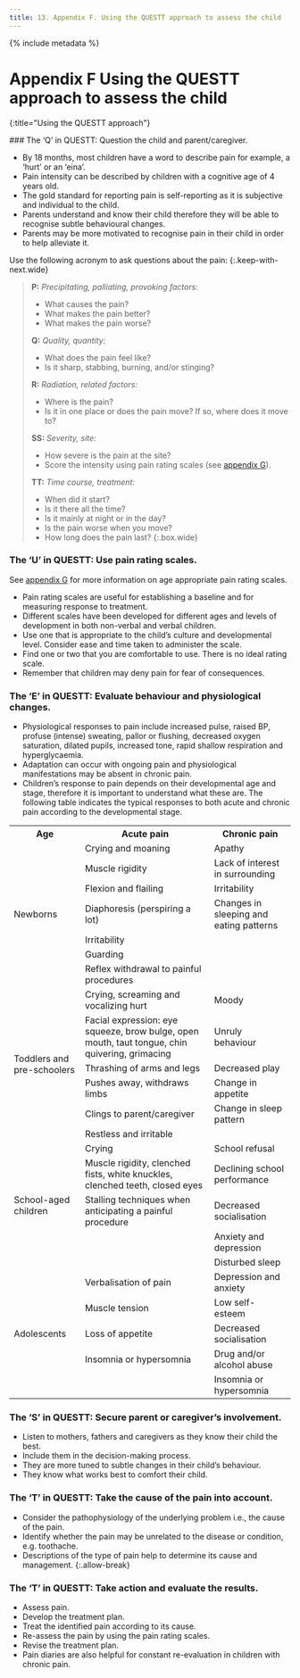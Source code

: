 ```yaml
---
title: 13. Appendix F. Using the QUESTT approach to assess the child
---
```


{% include metadata %}

# **Appendix F** Using the QUESTT approach to assess the child
{:title="Using the QUESTT approach"}

<div class="wide" markdown="1">
### The ‘Q’ in QUESTT: Question the child and parent/caregiver.

- By 18 months, most children have a word to describe pain for example, a ‘hurt’ or an ‘eina’.
- Pain intensity can be described by children with a cognitive age of 4 years old.
- The gold standard for reporting pain is self-reporting as it is subjective and individual to the child.
- Parents understand and know their child therefore they will be able to recognise subtle behavioural changes.
- Parents may be more motivated to recognise pain in their child in order to help alleviate it.
</div>

Use the following acronym to ask questions about the pain:
{:.keep-with-next.wide}

> **P:** *Precipitating, palliating, provoking factors*:
> - What causes the pain?
> - What makes the pain better?
> - What makes the pain worse?
> 
> **Q:** *Quality, quantity:*
> - What does the pain feel like?
> - Is it sharp, stabbing, burning, and/or stinging?
> 
> **R:** *Radiation, related factors:*
> - Where is the pain?
> - Is it in one place or does the pain move? If so, where does it move to?
> 
> **SS:** *Severity, site:*
> - How severe is the pain at the site?
> - Score the intensity using pain rating scales (see [appendix G](13-appendix-g.html)).
> 
> **TT:** *Time course, treatment:*
> - When did it start?
> - Is it there all the time?
> - Is it mainly at night or in the day?
> - Is the pain worse when you move?
> - How long does the pain last?
{:.box.wide}

### The ‘U’ in QUESTT: Use pain rating scales.

See [appendix G](13-appendix-g.html) for more information on age appropriate pain rating scales.

- Pain rating scales are useful for establishing a baseline and for measuring response to treatment.
- Different scales have been developed for different ages and levels of development in both non-verbal and verbal children.
- Use one that is appropriate to the child’s culture and developmental level. Consider ease and time taken to administer the scale.
- Find one or two that you are comfortable to use. There is no ideal rating scale.
- Remember that children may deny pain for fear of consequences.

### The ‘E’ in QUESTT: Evaluate behaviour and physiological changes.

- Physiological responses to pain include increased pulse, raised BP, profuse (intense) sweating, pallor or flushing, decreased oxygen saturation, dilated pupils, increased tone, rapid shallow respiration and hyperglycaemia.
- Adaptation can occur with ongoing pain and physiological manifestations may be absent in chronic pain.
- Children’s response to pain depends on their developmental age and stage, therefore it is important to understand what these are. The following table indicates the typical responses to both acute and chronic pain according to the developmental stage.

<table class="wide">
  <tr>
    <th>Age</th>
    <th>Acute pain</th>
    <th>Chronic pain</th>
  </tr>
  <tr>
    <td class="table-subhead" rowspan="7">Newborns</td>
    <td>Crying and moaning</td>
    <td>Apathy</td>
  </tr>
  <tr>
    <td>Muscle rigidity</td>
    <td>Lack of interest in surrounding</td>
  </tr>
  <tr>
    <td>Flexion and flailing</td>
    <td>Irritability</td>
  </tr>
  <tr>
    <td>Diaphoresis (perspiring a lot)</td>
    <td>Changes in sleeping and eating patterns</td>
  </tr>
  <tr>
    <td>Irritability</td>
    <td rowspan="3"></td>
  </tr>
  <tr>
    <td>Guarding</td>
  </tr>
  <tr>
    <td>Reflex withdrawal to painful procedures</td>
  </tr>
  <tr>
    <td class="table-subhead" rowspan="6">Toddlers and pre-schoolers</td>
    <td>Crying, screaming and vocalizing hurt</td>
    <td>Moody</td>
  </tr>
  <tr>
    <td>Facial expression: eye squeeze, brow bulge, open mouth, taut tongue, chin quivering, grimacing</td>
    <td>Unruly behaviour</td>
  </tr>
  <tr>
    <td>Thrashing of arms and legs</td>
    <td>Decreased play</td>
  </tr>
  <tr>
    <td>Pushes away, withdraws limbs</td>
    <td>Change in appetite</td>
  </tr>
  <tr>
    <td>Clings to parent/caregiver</td>
    <td>Change in sleep pattern</td>
  </tr>
  <tr>
    <td>Restless and irritable</td>
    <td></td>
  </tr>
  <tr>
    <td class="table-subhead" rowspan="5">School-aged children</td>
    <td>Crying</td>
    <td>School refusal</td>
  </tr>
  <tr>
    <td>Muscle rigidity, clenched fists, white knuckles, clenched teeth, closed eyes</td>
    <td>Declining school performance</td>
  </tr>
  <tr>
    <td>Stalling techniques when anticipating a painful procedure</td>
    <td>Decreased socialisation</td>
  </tr>
  <tr>
    <td rowspan="2"></td>
    <td>Anxiety and depression</td>
  </tr>
  <tr>
    <td>Disturbed sleep</td>
  </tr>
  <tr>
    <td class="table-subhead" rowspan="5">Adolescents</td>
    <td>Verbalisation of pain</td>
    <td>Depression and anxiety</td>
  </tr>
  <tr>
    <td>Muscle tension</td>
    <td>Low self-esteem</td>
  </tr>
  <tr>
    <td>Loss of appetite</td>
    <td>Decreased socialisation</td>
  </tr>
  <tr>
    <td>Insomnia or hypersomnia</td>
    <td>Drug and/or alcohol abuse</td>
  </tr>
  <tr>
    <td></td>
    <td>Insomnia or hypersomnia</td>
  </tr>
</table>

### The ‘S’ in QUESTT: Secure parent or caregiver’s involvement.

- Listen to mothers, fathers and caregivers as they know their child the best.
- Include them in the decision-making process.
- They are more tuned to subtle changes in their child’s behaviour.
- They know what works best to comfort their child.

### The ‘T’ in QUESTT: Take the cause of the pain into account.

- Consider the pathophysiology of the underlying problem i.e., the cause of the pain.
- Identify whether the pain may be unrelated to the disease or condition, e.g. toothache.
- Descriptions of the type of pain help to determine its cause and management.
{:.allow-break}

### The ‘T’ in QUESTT: Take action and evaluate the results.

- Assess pain.
- Develop the treatment plan.
- Treat the identified pain according to its cause.
- Re-assess the pain by using the pain rating scales.
- Revise the treatment plan.
- Pain diaries are also helpful for constant re-evaluation in children with chronic pain.